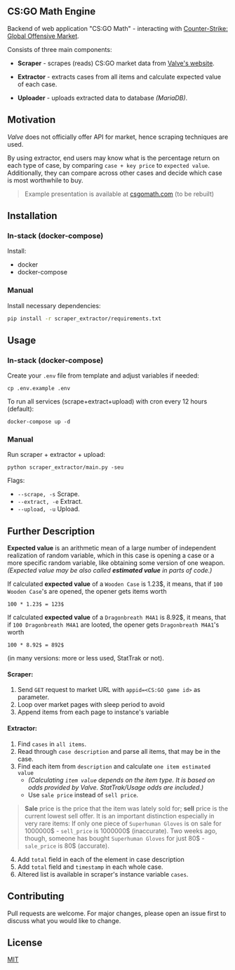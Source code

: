 ## CS:GO Math Engine

Backend of web application "CS:GO Math" - interacting with [Counter-Strike: Global Offensive Market](https://steamcommunity.com/market/search?appid=730).

Consists of three main components:
- **Scraper** - scrapes (reads) CS:GO market data from [Valve's website](https://steamcommunity.com/market/search?appid=730).

- **Extractor** - extracts cases from all items and calculate expected value of each case.

- **Uploader** - uploads extracted data to database *(MariaDB)*.

## Motivation
*Valve* does not officially offer API for market, hence scraping techniques are used. 

By using extractor, end users may know what is the percentage return on each type of case, by comparing `case + key price` to `expected value`. Additionally, they can compare across other cases and decide which case is most worthwhile to buy.

> Example presentation is available at [csgomath.com](https://csgomath.com) (to be rebuilt)

## Installation
### In-stack (docker-compose)
Install:
- docker
- docker-compose

### Manual
Install necessary dependencies:
```bash
pip install -r scraper_extractor/requirements.txt
```

## Usage
### In-stack (docker-compose)
Create your `.env` file from template and adjust variables if needed:
```
cp .env.example .env
```

To run all services (scrape+extract+upload) with cron every 12 hours (default):
```
docker-compose up -d
```

### Manual
Run scraper + extractor + upload:
```
python scraper_extractor/main.py -seu
```

Flags:
- `--scrape, -s` Scrape.
- `--extract, -e` Extract.
- `--upload, -u` Upload.


## Further Description
**Expected value** is an arithmetic mean of a large number of independent realization of random variable, which in this case is opening a case or a more specific random variable, like obtaining some version of one weapon. *(Expected value may be also called **estimated value** in parts of code.)*

If calculated **expected value** of a `Wooden Case` is 1.23$, it means, that if `100 Wooden Case`'s are opened, the opener gets items worth 

```
100 * 1.23$ = 123$
```

If calculated **expected value** of a `Dragonbreath M4A1` is 8.92$, it means, that if `100 Dragonbreath M4A1` are looted, the opener gets `Dragonbreath M4A1`'s worth 
```
100 * 8.92$ = 892$
```
(in many versions: more or less used, StatTrak or not).


#### Scraper:
1. Send `GET` request to market URL with `appid=<CS:GO game id>` as parameter.
2. Loop over market pages with sleep period to avoid 
3. Append items from each page to instance's variable

#### Extractor:
1. Find `cases` in `all items`.
2. Read through `case description` and parse all items, that may be in the case.
3. Find each item from `description` and calculate `one item estimated value`
    - *(Calculating `item value` depends on the item type. It is based on odds provided by Valve. StatTrak/Usage odds are included.)*
    - Use `sale price` instead of `sell price`. 
>**Sale** price is the price that the item was lately sold for; **sell** price is the current lowest sell offer. It is an important distinction especially in very rare items: If only one piece of `Superhuman Gloves` is on sale for 1000000$ - `sell_price` is 1000000$ (inaccurate). Two weeks ago, though, someone has bought `Superhuman Gloves` for just 80$ - `sale_price` is 80$ (accurate).
4. Add `total` field in each of the element in case description
5. Add `total` field and `timestamp` in each whole case.
6. Altered list is available in scraper's instance variable `cases`.

## Contributing
Pull requests are welcome. For major changes, please open an issue first to discuss what you would like to change.

## License
[MIT](./LICENSE)
